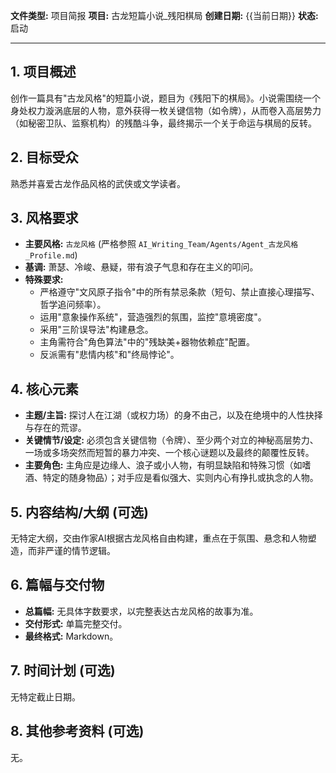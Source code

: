 **文件类型:** 项目简报
**项目:** 古龙短篇小说_残阳棋局
**创建日期:** {{当前日期}}
**状态:** 启动

---

## 1. 项目概述

创作一篇具有"古龙风格"的短篇小说，题目为《残阳下的棋局》。小说需围绕一个身处权力漩涡底层的人物，意外获得一枚关键信物（如令牌），从而卷入高层势力（如秘密卫队、监察机构）的残酷斗争，最终揭示一个关于命运与棋局的反转。

## 2. 目标受众

熟悉并喜爱古龙作品风格的武侠或文学读者。

## 3. 风格要求

*   **主要风格:** `古龙风格` (严格参照 `AI_Writing_Team/Agents/Agent_古龙风格_Profile.md`)
*   **基调:** 萧瑟、冷峻、悬疑，带有浪子气息和存在主义的叩问。
*   **特殊要求:**
    *   严格遵守"文风原子指令"中的所有禁忌条款（短句、禁止直接心理描写、哲学追问频率）。
    *   运用"意象操作系统"，营造强烈的氛围，监控"意境密度"。
    *   采用"三阶误导法"构建悬念。
    *   主角需符合"角色算法"中的"残缺美+器物依赖症"配置。
    *   反派需有"悲情内核"和"终局悖论"。

## 4. 核心元素

*   **主题/主旨:** 探讨人在江湖（或权力场）的身不由己，以及在绝境中的人性抉择与存在的荒谬。
*   **关键情节/设定:** 必须包含关键信物（令牌）、至少两个对立的神秘高层势力、一场或多场突然而短暂的暴力冲突、一个核心谜题以及最终的颠覆性反转。
*   **主要角色:** 主角应是边缘人、浪子或小人物，有明显缺陷和特殊习惯（如嗜酒、特定的随身物品）；对手应是看似强大、实则内心有挣扎或执念的人物。

## 5. 内容结构/大纲 (可选)

无特定大纲，交由作家AI根据古龙风格自由构建，重点在于氛围、悬念和人物塑造，而非严谨的情节逻辑。

## 6. 篇幅与交付物

*   **总篇幅:** 无具体字数要求，以完整表达古龙风格的故事为准。
*   **交付形式:** 单篇完整交付。
*   **最终格式:** Markdown。

## 7. 时间计划 (可选)

无特定截止日期。

## 8. 其他参考资料 (可选)

无。 
